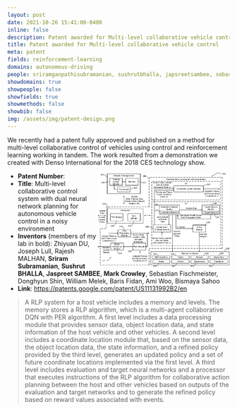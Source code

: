 ```yaml
---
layout: post
date: 2021-10-26 15:41:00-0400
inline: false
description: Patent awarded for Multi-level collaborative vehicle control 
title: Patent awarded for Multi-level collaborative vehicle control
meta: patent
fields: reinforcement-learning 
domains: autonomous-driving
people: sriramganpathisubramanian, sushrutbhalla, japsreetsambee, sebastianfischmeister, markcrowley 
showdomains: true
showpeople: false
showfields: true
showmethods: false
showbib: false
img: /assets/img/patent-design.png
---
```


We recently had a patent fully approved and published on a method for multi-level collaborative control of vehicles using control and reinforcement learning working in tandem. The work resulted from a demonstration we created with Denso International for the 2018 CES technology show. 

<a href="/assets/img/patent-design.png" border=0><img src="/assets/img/patent-design.png" align=right width=300></a>
- **Patent Number**:
- **Title**: Multi-level collaborative control system with dual neural network planning for autonomous vehicle control in a noisy environment
- **Inventors** (members of my lab in bold): Zhiyuan DU, Joseph Lull, Rajesh MALHAN, **Sriram Subramanian**, **Sushrut BHALLA**, **Jaspreet SAMBEE**, **Mark Crowley**, Sebastian Fischmeister, Donghyun Shin, William Melek, Baris Fidan, Ami Woo, Bismaya Sahoo
- **Link**: https://patents.google.com/patent/US11131992B2/en 


> A RLP system for a host vehicle includes a memory and levels. The memory stores a RLP algorithm, which is a multi-agent collaborative DQN with PER algorithm. A first level includes a data processing module that provides sensor data, object location data, and state information of the host vehicle and other vehicles. A second level includes a coordinate location module that, based on the sensor data, the object location data, the state information, and a refined policy provided by the third level, generates an updated policy and a set of future coordinate locations implemented via the first level. A third level includes evaluation and target neural networks and a processor that executes instructions of the RLP algorithm for collaborative action planning between the host and other vehicles based on outputs of the evaluation and target networks and to generate the refined policy based on reward values associated with events.
